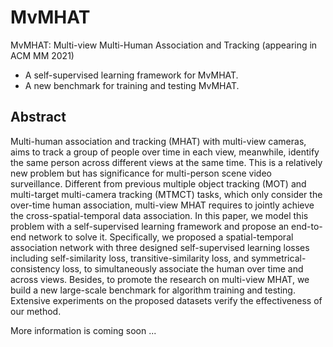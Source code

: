 # MvMHAT
MvMHAT: Multi-view Multi-Human Association and Tracking (appearing in ACM MM 2021)
- A self-supervised learning framework for MvMHAT.
- A new benchmark for training and testing MvMHAT.

## Abstract
Multi-human association and tracking (MHAT) with multi-view cameras, aims to track a group of people over time in each view, meanwhile, identify the same person across different views at the same time. This is a relatively new problem but has significance for multi-person scene video surveillance. Different from previous multiple object tracking (MOT) and multi-target multi-camera tracking (MTMCT) tasks, which only consider the over-time human association, multi-view MHAT requires to jointly achieve the cross-spatial-temporal data association. In this paper, we model this problem with a self-supervised learning framework and propose an end-to-end network to solve it. Specifically, we proposed a spatial-temporal association network with three designed self-supervised learning losses including self-similarity loss, transitive-similarity loss, and symmetrical-consistency loss, to simultaneously associate the human over time and across views. Besides, to promote the research on multi-view MHAT, we build a new large-scale benchmark for algorithm training and testing. Extensive experiments on the proposed datasets verify the effectiveness of our method.

More information is coming soon ...
